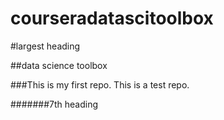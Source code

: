 courseradatascitoolbox
======================

#largest heading

##data science toolbox

###This is my first repo. This is a test repo. 

#######7th heading
